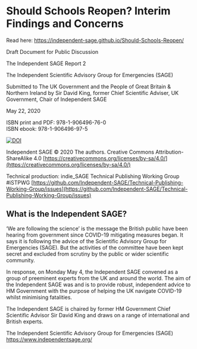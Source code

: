 # Should Schools Reopen? Interim Findings and Concerns

Read here: https://independent-sage.github.io/Should-Schools-Reopen/

Draft Document for Public Discussion

The Independent SAGE Report 2

The Independent Scientific Advisory Group for Emergencies (SAGE)

Submitted to The UK Government and the People of Great Britain &amp; Northern Ireland by Sir David King, former Chief Scientific Adviser, UK Government, Chair of Independent SAGE

May 22, 2020

ISBN print and PDF: 978-1-906496-76-0<br />
ISBN ebook: 978-1-906496-97-5

[![DOI](https://zenodo.org/badge/DOI/10.5281/zenodo.3935529.svg)](https://doi.org/10.5281/zenodo.3935529)

Independent SAGE © 2020 The authors. Creative Commons Attribution-ShareAlike 4.0 [https://creativecommons.org/licenses/by-sa/4.0/](https://creativecommons.org/licenses/by-sa/4.0/)

Technical production: indie_SAGE Technical Publishing Working Group #iSTPWG [https://github.com/Independent-SAGE/Technical-Publishing-Working-Group/issues](https://github.com/Independent-SAGE/Technical-Publishing-Working-Group/issues)

## What is the Independent SAGE?

‘We are following the ​science’ is the message the British public have
been hearing from government since COVID-19 mitigating measures began.
It says it is following the advice of the Scientific Advisory Group for
Emergencies (SAGE). But the activities of the committee have been kept
secret and excluded from scrutiny by the public or wider scientific
community.

In response, on Monday May 4, the Independent SAGE convened as a group
of preeminent experts from the UK and around the world. The aim of the
Independent SAGE was and is to provide robust, independent advice to HM
Government with the purpose of helping the UK navigate COVID-19 whilst
minimising fatalities.

The Independent SAGE is chaired by former HM Government Chief Scientific
Advisor Sir David King and draws on a range of international and British
experts.

The Independent Scientific Advisory Group for Emergencies (SAGE) https://www.independentsage.org/

